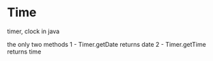 # Time
timer, clock in java 

the only two methods
1 - Timer.getDate  returns date 
2 - Timer.getTime  returns time

